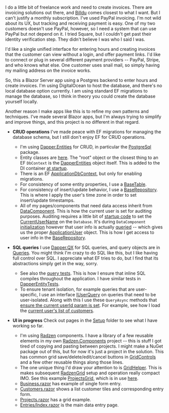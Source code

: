 I do a little bit of freelance work and need to create invoices. There are invoicing solutions out there, and [Billdu](https://www.billdu.com/) comes closest to what I want. But I can't justify a monthly subscription. I've used PayPal invoicing. I'm not wild about its UX, but tracking and receiving payment is easy. One of my two customers doesn't use PayPal, however, so I need a system that can use PayPal but not depend on it. I tried Square, but I couldn't get past their identity verification step. They didn't believe I was who I said I was.

I'd like a single unified interface for entering hours and creating invoices that the customer can view without a login, and offer payment links. I'd like to connect or plug in several different payment providers -- PayPal, Stripe, and who knows what else. One customer uses snail mail, so simply having my mailing address on the invoice works.

So, this a Blazor Server app using a Postgres backend to enter hours and create invoices. I'm using DigitalOcean to host the database, and there's no local database option currently. I am using standard EF migrations to manage the database, so I think in theory you could create the database yourself locally.

Another reason I make apps like this is to refine my own patterns and techniques. I've made several Blazor apps, but I'm always trying to simplify and improve things, and this project is no different in that regard.

- **CRUD operations** I've made peace with EF migrations for managing the database schema, but I still don't enjoy EF for CRUD operations.
  - I'm using [Dapper.Entities](https://github.com/adamfoneil/Dapper.Entities) for CRUD, in particular the [PostgreSql](https://www.nuget.org/packages/Dapper.Entities.PostgreSql/) package.
  - Entity classes are [here](https://github.com/adamfoneil/LiteInvoice3/tree/master/LiteInvoice.Entities). The "root" object or the closest thing to an EF `DbContext` is the [DapperEntities](https://github.com/adamfoneil/LiteInvoice3/blob/master/LiteInvoice.Server/DapperEntities.cs) object itself. This is added to the DI container [at startup](https://github.com/adamfoneil/LiteInvoice3/blob/master/LiteInvoice.ServerApp/Program.cs#L34).
  - There is an EF [ApplicationDbContext](https://github.com/adamfoneil/LiteInvoice3/blob/master/LiteInvoice.Data/ApplicationDbContext.cs), but only for enabling migrations.
  - For consistency of some entity properties, I use a [BaseTable](https://github.com/adamfoneil/LiteInvoice3/blob/master/LiteInvoice.Data/Entities/Conventions/BaseTable.cs).
  - For consistency of insert/update behavior, I use a [BaseRepository](https://github.com/adamfoneil/LiteInvoice3/blob/master/LiteInvoice.Data/Entities/Conventions/BaseRepository.cs). This is where I apply the user's time zone in order to set insert/update timestamps.
  - All of my pages/components that need data access inherit from [DataComponent](https://github.com/adamfoneil/LiteInvoice3/blob/master/LiteInvoice.App/DataComponent.cs). This is how the current user is set for auditing purposes. Auditing requires a little bit of [startup code](https://github.com/adamfoneil/LiteInvoice3/blob/master/LiteInvoice.App/Extensions/MainExtensions.cs) to set the [CurrentUserName](https://github.com/adamfoneil/LiteInvoice3/blob/master/LiteInvoice.Data/Entities/DapperEntities.cs#L11) on the `Database`. It's during `DataComponent` [initialization](https://github.com/adamfoneil/LiteInvoice3/blob/master/LiteInvoice.App/DataComponent.cs#L13) however that user info is actually [queried](https://github.com/adamfoneil/LiteInvoice3/blob/master/LiteInvoice.Data/Entities/DapperEntities.cs#L25) -- which gives us the proper [ApplicationUser](https://github.com/adamfoneil/LiteInvoice3/blob/master/LiteInvoice.Data/ApplicationUser.cs) object. This is how I get access to user info in the [BaseRepository](https://github.com/adamfoneil/LiteInvoice3/blob/master/LiteInvoice.Data/Entities/Conventions/BaseRepository.cs).

- **SQL queries** I use [Dapper.QX](https://github.com/adamfoneil/Dapper.QX) for SQL queries, and query objects are in [Queries](https://github.com/adamfoneil/LiteInvoice3/tree/master/LiteInvoice.Data/Queries). You might think I'm crazy to do SQL like this, but I like having full control over SQL. I appreciate what EF tries to do, but I find that its abstractions simply get in the way, sorry.
  - See also the [query tests](https://github.com/adamfoneil/LiteInvoice3/blob/master/Tests/Queries.cs). This is how I ensure that inline SQL compiles throughout the application. I have similar tests in [DapperEntityTests](https://github.com/adamfoneil/LiteInvoice3/blob/master/Tests/DapperEntityTests.cs).
  - To ensure tenant isolation, for example queries that are user-specific, I use an interface [IUserQuery](https://github.com/adamfoneil/LiteInvoice3/blob/master/LiteInvoice.Data/Interfaces/IUserQuery.cs) on queries that need to be user-isolated. Along with this I use these `QueryAsync` methods that [ensure the current userId param is set](https://github.com/adamfoneil/LiteInvoice3/blob/master/LiteInvoice.Data/Entities/DapperEntities.Queries.cs#L19). For example, see how I load the [current user's list of customers](https://github.com/adamfoneil/LiteInvoice3/blob/master/LiteInvoice.App/Components/Pages/Setup/Projects.razor#L44).
 
- **UI in progress** Check out pages in the [Setup](https://github.com/adamfoneil/LiteInvoice3/tree/master/LiteInvoice.App/Components/Pages/Setup) folder to see what I have working so far.
  - I'm using [Radzen](https://blazor.radzen.com/) components. I have a library of a few reusable elements in my own [Radzen.Components](https://github.com/adamfoneil/LiteInvoice3/tree/master/Radzen.Components) project -- this is stuff I got tired of copying and pasting between projects. I might make a NuGet package out of this, but for now it's just a project in the solution. This has common grid save/delete/edit/cancel buttons in [GridControls](https://github.com/adamfoneil/LiteInvoice3/blob/master/Radzen.Components/GridControls.razor) and a few other reusable things along those lines.
  - The one unique thing I'd draw your attention to is [GridHelper](https://github.com/adamfoneil/LiteInvoice3/blob/master/Radzen.Components/Abstract/GridHelper.cs). This is makes subsequent [RadzenGrid](https://blazor.radzen.com/datagrid) setup and operation really compact IMO. See this example [ProjectsGrid](https://github.com/adamfoneil/LiteInvoice3/blob/master/LiteInvoice.App/Components/Pages/Setup/Projects.GridHelper.cs), which is in use [here](https://github.com/adamfoneil/LiteInvoice3/blob/master/LiteInvoice.App/Components/Pages/Setup/Projects.razor#L35).
  - [Business.razor](https://github.com/adamfoneil/LiteInvoice3/blob/master/LiteInvoice.App/Components/Pages/Setup/Business.razor) has example of single form entry.
  - [Customers.razor](https://github.com/adamfoneil/LiteInvoice3/blob/master/LiteInvoice.App/Components/Pages/Setup/Customers.razor) shows a list customer tiles and corresponding entry form.
  - [Projects.razor](https://github.com/adamfoneil/LiteInvoice3/blob/master/LiteInvoice.App/Components/Pages/Setup/Projects.razor) has a grid example.  
  - [Entries/Index.razor](https://github.com/adamfoneil/LiteInvoice3/blob/master/LiteInvoice.App/Components/Pages/Entries/Index.razor) is the main data entry page.
